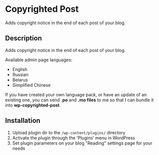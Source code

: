 Copyrighted Post
================

Adds copyright notice in the end of each post of your blog.

Description
-----------

Adds copyright notice in the end of each post of your blog.

Available admin page languages:

  * English
  * Russian
  * Belarus
  * Simplified Chinese

If you have created your own language pack, or have an update of an existing one, you can send __.po__ and __.mo files__ to me so that I can bundle it into __wp-copyrighted-post__.

Installation
------------

1. Upload plugin dir to the `/wp-content/plugins/` directory
1. Activate the plugin through the 'Plugins' menu in WordPress
1. Set plugin parameters on your blog "Reading" settings page for your needs